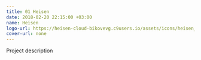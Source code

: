 ```yaml
---
title: 01 Heisen
date: 2018-02-20 22:15:00 +03:00
name: Heisen
logo-url: https://heisen-cloud-bikovevg.c9users.io/assets/icons/heisen_logo_white.png
cover-url: none
---
```


Project description
